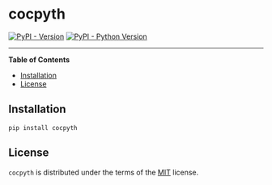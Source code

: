 # cocpyth

[![PyPI - Version](https://img.shields.io/pypi/v/cocpyth.svg)](https://pypi.org/project/cocpyth)
[![PyPI - Python Version](https://img.shields.io/pypi/pyversions/cocpyth.svg)](https://pypi.org/project/cocpyth)

-----

**Table of Contents**

- [Installation](#installation)
- [License](#license)

## Installation

```console
pip install cocpyth
```

## License

`cocpyth` is distributed under the terms of the [MIT](https://spdx.org/licenses/MIT.html) license.
